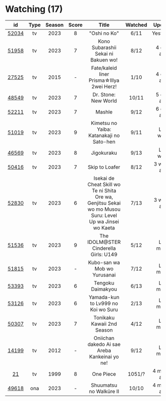 # Watching (17)

|                      id                      | Type | Season | Score |                                                   Title                                                   | Watched |    Updated   | Start Date |
| :------------------------------------------: | :--: | :----: | :---: | :-------------------------------------------------------------------------------------------------------: | :-----: | :----------: | :--------: |
| [52034](https://myanimelist.net/anime/52034) |  tv  |  2023  |   8   |                                                "Oshi no Ko"                                               |   6/11  |   Yesterday  | 04/12/2023 |
| [51958](https://myanimelist.net/anime/51958) |  tv  |  2023  |   7   |                                    Kono Subarashii Sekai ni Bakuen wo!                                    |   8/12  |  4 days ago  | 04/06/2023 |
| [27525](https://myanimelist.net/anime/27525) |  tv  |  2015  |   -   |                                 Fate/kaleid liner Prisma☆Illya 2wei Herz!                                 |   1/10  |  4 days ago  | 06/11/2023 |
| [48549](https://myanimelist.net/anime/48549) |  tv  |  2023  |   7   |                                            Dr. Stone: New World                                           |  10/11  |  5 days ago  | 04/06/2023 |
| [52211](https://myanimelist.net/anime/52211) |  tv  |  2023  |   7   |                                                   Mashle                                                  |   9/12  |  6 days ago  | 04/08/2023 |
| [51019](https://myanimelist.net/anime/51019) |  tv  |  2023  |   9   |                                  Kimetsu no Yaiba: Katanakaji no Sato-hen                                 |   9/11  |   Last week  | 04/09/2023 |
| [46569](https://myanimelist.net/anime/46569) |  tv  |  2023  |   8   |                                                 Jigokuraku                                                |   9/13  |   Last week  | 04/02/2023 |
| [50416](https://myanimelist.net/anime/50416) |  tv  |  2023  |   7   |                                               Skip to Loafer                                              |   8/12  |  3 weeks ago | 05/10/2023 |
| [52830](https://myanimelist.net/anime/52830) |  tv  |  2023  |   6   | Isekai de Cheat Skill wo Te ni Shita Ore wa, Genjitsu Sekai wo mo Musou Suru: Level Up wa Jinsei wo Kaeta |   7/13  |  3 weeks ago | 04/04/2023 |
| [51536](https://myanimelist.net/anime/51536) |  tv  |  2023  |   9   |                                   The IDOLM@STER Cinderella Girls: U149                                   |   5/12  |  Last month  | 05/02/2023 |
| [51815](https://myanimelist.net/anime/51815) |  tv  |  2023  |   -   |                                        Kubo-san wa Mob wo Yurusanai                                       |   7/12  |  Last month  | 01/11/2023 |
| [53393](https://myanimelist.net/anime/53393) |  tv  |  2023  |   6   |                                             Tengoku Daimakyou                                             |   6/13  |  Last month  | 04/02/2023 |
| [53126](https://myanimelist.net/anime/53126) |  tv  |  2023  |   6   |                                     Yamada-kun to Lv999 no Koi wo Suru                                    |   2/13  |  Last month  | 04/02/2023 |
| [50307](https://myanimelist.net/anime/50307) |  tv  |  2023  |   7   |                                         Tonikaku Kawaii 2nd Season                                        |   4/12  |  Last month  | 04/08/2023 |
| [14199](https://myanimelist.net/anime/14199) |  tv  |  2012  |   -   |                               Oniichan dakedo Ai sae Areba Kankeinai yo ne!                               |   9/12  |  Last month  | 04/21/2023 |
|    [21](https://myanimelist.net/anime/21)    |  tv  |  1999  |   8   |                                                 One Piece                                                 |  1051/? | 4 months ago | 01/01/2013 |
| [49618](https://myanimelist.net/anime/49618) |  ona |  2023  |   -   |                                          Shuumatsu no Walküre II                                          |  10/10  | 4 months ago | 01/27/2023 |